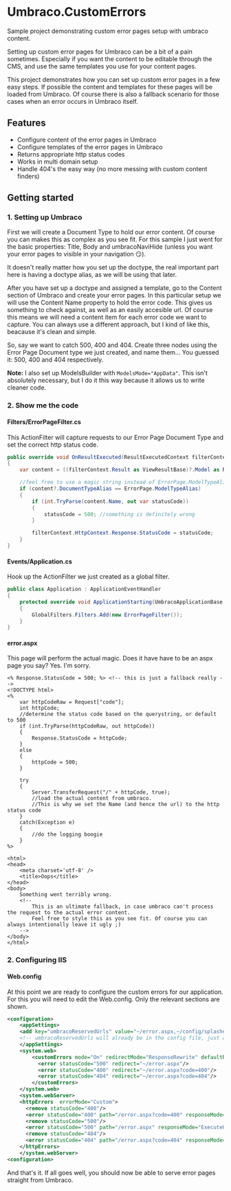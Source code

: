 # Umbraco.CustomErrors
Sample project demonstrating custom error pages setup with umbraco content.

Setting up custom error pages for Umbraco can be a bit of a pain sometimes. Especially if you want the content to be editable through the CMS, and use the same templates you use for your content pages.

This project demonstrates how you can set up custom error pages in a few easy steps. 
If possible the content and templates for these pages will be loaded from Umbraco. 
Of course there is also a fallback scenario for those cases when an error occurs in Umbraco itself. 

## Features
- Configure content of the error pages in Umbraco 
- Configure templates of the error pages in Umbraco 
- Returns appropriate http status codes
- Works in multi domain setup
- Handle 404's the easy way (no more messing with custom content finders)

## Getting started
### 1. Setting up Umbraco
First we will create a Document Type to hold our error content. Of course you can makes this as complex as you see fit. For this sample I just went for the basic properties: Title, Body and umbracoNaviHide (unless you want your error pages to visible in your navigation :smirk:). 

It doesn't really matter how you set up the doctype, the real important part here is having a doctype alias, as we will be using that later.

After you have set up a doctype and assigned a template, go to the Content section of Umbraco and create your error pages. In this particular setup we will use the Content Name property to hold the error code. This gives us something to check against, as well as an easily accesible url. Of course this means we will need a content item for each error code we want to capture. You can always use a different approach, but I kind of like this, beacause it's clean and simple.

So, say we want to catch 500, 400 and 404. Create three nodes using the Error Page Document type we just created, and name them... You guessed it: 500, 400 and 404 respectively. 

**Note:** I also set up ModelsBuilder with `ModelsMode="AppData"`. This isn't absolutely necessary, but I do it this way because it allows us to write cleaner code.

### 2. Show me the code
#### Filters/ErrorPageFilter.cs
This ActionFilter will capture requests to our Error Page Document Type and set the correct http status code.

```cs
public override void OnResultExecuted(ResultExecutedContext filterContext)
{
    var content = ((filterContext.Result as ViewResultBase)?.Model as RenderModel)?.Content;

    //feel free to use a magic string instead of ErrorPage.ModelTypeAlias, if you're not using ModelsBuilder 
    if (content?.DocumentTypeAlias == ErrorPage.ModelTypeAlias) 
    {
        if (int.TryParse(content.Name, out var statusCode))
        {
            statusCode = 500; //something is definitely wrong
        }

        filterContext.HttpContext.Response.StatusCode = statusCode;
    }
}
```

#### Events/Application.cs
Hook up the ActionFilter we just created as a global filter.
```cs
public class Application : ApplicationEventHandler
{
    protected override void ApplicationStarting(UmbracoApplicationBase umbracoApplication, ApplicationContext applicationContext)
    {
        GlobalFilters.Filters.Add(new ErrorPageFilter());
    }
}
```
#### error.aspx
This page will perform the actual magic. Does it have have to be an aspx page you say? Yes. I'm sorry.
```
<% Response.StatusCode = 500; %> <!-- this is just a fallback really -->
<!DOCTYPE html>
<% 
    var httpCodeRaw = Request["code"];
    int httpCode;
    //determine the status code based on the querystring, or default to 500
    if (int.TryParse(httpCodeRaw, out httpCode))
    {
        Response.StatusCode = httpCode;
    }
    else
    {
        httpCode = 500;
    }

    try
    {
        Server.TransferRequest("/" + httpCode, true); 
        //load the actual content from umbraco. 
        //This is why we set the Name (and hence the url) to the http status code
    }
    catch(Exception e)
    {
        //do the logging boogie
    }
%>

<html>
<head>
    <meta charset='utf-8' />
    <title>Oops</title>
</head>
<body>
    Something went terribly wrong. 
    <!-- 
        This is an ultimate fallback, in case umbraco can't process the request to the actual error content.
        Feel free to style this as you see fit. Of course you can always intentionally leave it ugly ;)    
    -->
</body>
</html>
```

### 2. Configuring IIS
#### Web.config
At this point we are ready to configure the custom errors for our application. For this you will need to edit the Web.config. Only the relevant sections are shown.
```xml
<configuration>
    <appSettings>
    <add key="umbracoReservedUrls" value="~/error.aspx,~/config/splashes/booting.aspx,~/install/default.aspx,~/config/splashes/noNodes.aspx,~/VSEnterpriseHelper.axd" />
    <!-- umbracoReservedUrls will already be in the config file, just add ~/error.aspx to the list -->
    </appSettings>
    <system.web>
        <customErrors mode="On" redirectMode="ResponseRewrite" defaultRedirect="~/error.aspx">
          <error statusCode="500" redirect="~/error.aspx"/>
          <error statusCode="400" redirect="~/error.aspx?code=400"/>
          <error statusCode="404" redirect="~/error.aspx?code=404"/>
        </customErrors>
    </system.web>
    <system.webServer>
    <httpErrors  errorMode="Custom">
      <remove statusCode="400"/>
      <error statusCode="400" path="/error.aspx?code=400" responseMode="ExecuteURL"/>
      <remove statusCode="500"/>
      <error statusCode="500" path="/error.aspx" responseMode="ExecuteURL"/>
      <remove statusCode="404"/>
      <error statusCode="404" path="/error.aspx?code=404" responseMode="ExecuteURL"/>
    </httpErrors>
    </system.webServer>
<configuration>
```

And that's it. If all goes well, you should now be able to serve error pages straight from Umbraco.
